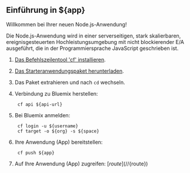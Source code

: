 Einführung in ${app}
-----------------------------------
Willkommen bei Ihrer neuen Node.js-Anwendung!

Die Node.js-Anwendung wird in einer serverseitigen, stark skalierbaren, ereignisgesteuerten Hochleistungsumgebung mit nicht blockierender E/A ausgeführt, die in der Programmiersprache JavaScript geschrieben ist.

1. [Das Befehlszeilentool 'cf' installieren](${doc-url}/#starters/BuildingWeb.html#install_cf).
2. [Das Starteranwendungspaket herunterladen](${ace-url}/rest/apps/${app-guid}/starter-download).
3. Das Paket extrahieren und nach `cd` wechseln.
4. Verbindung zu Bluemix herstellen:

		cf api ${api-url}

5. Bei Bluemix anmelden:

		cf login -u ${username}
		cf target -o ${org} -s ${space}

6. Ihre Anwendung (App) bereitstellen:

		cf push ${app}

7. Auf Ihre Anwendung (App) zugreifen: [${route}](//${route})

